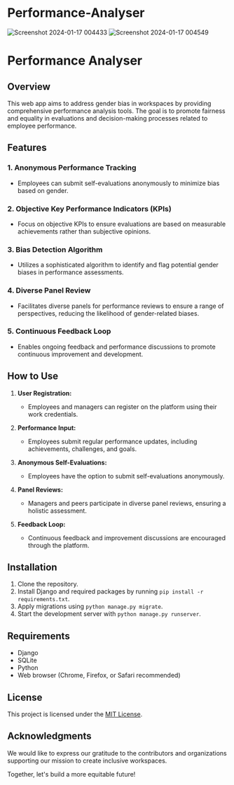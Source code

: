 # Performance-Analyser
![Screenshot 2024-01-17 004433](https://github.com/ssd-1524/Performance-Analyser/assets/59617596/340fabb5-8e85-4b1f-8b92-1b5cbd43e15a)
![Screenshot 2024-01-17 004549](https://github.com/ssd-1524/Performance-Analyser/assets/59617596/e8d06251-3158-4526-9d5d-7791cf35e677)
# Performance Analyser 

## Overview

This web app aims to address gender bias in workspaces by providing comprehensive performance analysis tools. The goal is to promote fairness and equality in evaluations and decision-making processes related to employee performance.

## Features

### 1. **Anonymous Performance Tracking**
   - Employees can submit self-evaluations anonymously to minimize bias based on gender.

### 2. **Objective Key Performance Indicators (KPIs)**
   - Focus on objective KPIs to ensure evaluations are based on measurable achievements rather than subjective opinions.

### 3. **Bias Detection Algorithm**
   - Utilizes a sophisticated algorithm to identify and flag potential gender biases in performance assessments.

### 4. **Diverse Panel Review**
   - Facilitates diverse panels for performance reviews to ensure a range of perspectives, reducing the likelihood of gender-related biases.

### 5. **Continuous Feedback Loop**
   - Enables ongoing feedback and performance discussions to promote continuous improvement and development.

## How to Use

1. **User Registration:**
   - Employees and managers can register on the platform using their work credentials.

2. **Performance Input:**
   - Employees submit regular performance updates, including achievements, challenges, and goals.

3. **Anonymous Self-Evaluations:**
   - Employees have the option to submit self-evaluations anonymously.

4. **Panel Reviews:**
   - Managers and peers participate in diverse panel reviews, ensuring a holistic assessment.

5. **Feedback Loop:**
   - Continuous feedback and improvement discussions are encouraged through the platform.

## Installation

1. Clone the repository.
2. Install Django and required packages by running `pip install -r requirements.txt`.
3. Apply migrations using `python manage.py migrate`.
4. Start the development server with `python manage.py runserver`.

## Requirements

- Django
- SQLite
- Python
- Web browser (Chrome, Firefox, or Safari recommended)


## License

This project is licensed under the [MIT License](LICENSE.md).

## Acknowledgments

We would like to express our gratitude to the contributors and organizations supporting our mission to create inclusive workspaces.

Together, let's build a more equitable future!